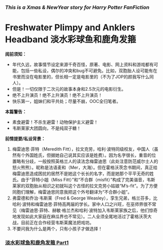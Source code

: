 ### *This is a Xmas &amp; NewYear story for Harry Potter FanFiction*

# Freshwater Plimpy and Anklers Headband 淡水彩球鱼和鹿角发箍

**阅前须知：**

- 年代久远，故事情节设定来源千奇百怪，原著、电影、网上资料和游戏都有可能，包括一些私设，偶尔的冲突和bug不可避免。比如，双胞胎人设可能有在书里而没在电影里的，但长相一定是电影里的（不为了JOP的颜我写什么同人）。
- 但是！一切仅限于二次元的故事本身和2.5次元的电影衍生。
- 绝不上升演员！绝不上升演员！绝不上升演员！
- 快乐第一，姐妹们和平共处；尽量不崩，OOC全归笔者。

**本篇警告：**

- 素食避雷！不杀生避雷！动物保护主义避雷！
- 韦斯莱家大团圆向，不是纯双子糖！

**前情提要/私设背景：**

1. 梅雷迪思·菲特（Meredith Fitt），拉文克劳，哈利·波特同级校友，中国人（虽然有个外国姓氏，但据她自己说其实应该是姓费）。因为名字很长，重音的位置略有分歧，一般按照英格兰人的读法念梅雷迪思（此处注意防范威尔士人的怒火熊熊）。昵称是法语麦和（Mer，大海）。但在霍格沃茨念书期间，真正给梅雷迪思造成困扰的居然不是她这个长长的名字，而是她那个平平无奇的姓氏。由于“菲特小姐（Miss Fitt）”和“不合群（misfit）”构成了完美谐音，韦斯莱家的双胞胎从相识之初就叫这个古怪的拉文克劳小姑娘“M’s-fit”。为了方便同胞们理解，梅雷迪思同意我把这个外号翻译为“不合群小姐”。
2. 弗雷德和乔治·韦斯莱（Fred & George Weasley），孪生兄弟，格兰芬多，比哈利·波特和梅雷迪思·菲特高两届的学长。家中人口之兴旺，在巫师界很不常见（梅雷迪思·菲特、赫敏·格兰杰和哈利·波特加入韦斯莱家族之后，他们惊奇地发现如此大家庭在麻瓜界也不常见）。二人全须全尾地活过了霍格沃茨大战，目前正在合作经营韦斯莱魔法把戏坊。
3. 不要问我为什么是两个，只有小孩子才做选择！


### **[淡水彩球鱼和鹿角发箍 Part1](Part1.md)**

